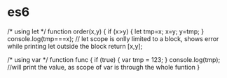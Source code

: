 # es6

/* using let */
function order(x,y) {
 if (x>y) {
    let tmp=x;
    x=y;
    y=tmp;
          }
 console.log(tmp===x); // let scope is onlly limited to a block, shows error while printing let outside the block 
 return [x,y];
                    
/* using var */
function func {
     if (true) {
       var tmp = 123;
     }
     console.log(tmp); //will print the value, as scope of var is through the whole funtion
   }
      
